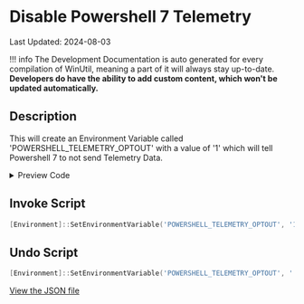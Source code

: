 ﻿# Disable Powershell 7 Telemetry

Last Updated: 2024-08-03


!!! info
     The Development Documentation is auto generated for every compilation of WinUtil, meaning a part of it will always stay up-to-date. **Developers do have the ability to add custom content, which won't be updated automatically.**


## Description

This will create an Environment Variable called 'POWERSHELL_TELEMETRY_OPTOUT' with a value of '1' which will tell Powershell 7 to not send Telemetry Data.

<!-- BEGIN CUSTOM CONTENT -->

<!-- END CUSTOM CONTENT -->

<details>
<summary>Preview Code</summary>

```json
{
    "Content":  "Disable Powershell 7 Telemetry",
    "Description":  "This will create an Environment Variable called \u0027POWERSHELL_TELEMETRY_OPTOUT\u0027 with a value of \u00271\u0027 which will tell Powershell 7 to not send Telemetry Data.",
    "category":  "Essential Tweaks",
    "panel":  "1",
    "Order":  "a009_",
    "InvokeScript":  [
                         "[Environment]::SetEnvironmentVariable(\u0027POWERSHELL_TELEMETRY_OPTOUT\u0027, \u00271\u0027, \u0027Machine\u0027)"
                     ],
    "UndoScript":  [
                       "[Environment]::SetEnvironmentVariable(\u0027POWERSHELL_TELEMETRY_OPTOUT\u0027, \u0027\u0027, \u0027Machine\u0027)"
                   ]
}
```
</details>

## Invoke Script

```powershell
[Environment]::SetEnvironmentVariable('POWERSHELL_TELEMETRY_OPTOUT', '1', 'Machine')

```
## Undo Script

```powershell
[Environment]::SetEnvironmentVariable('POWERSHELL_TELEMETRY_OPTOUT', '', 'Machine')

```
<!-- BEGIN SECOND CUSTOM CONTENT -->

<!-- END SECOND CUSTOM CONTENT -->

[View the JSON file](https://github.com/ChrisTitusTech/winutil/tree/main/config/tweaks.json)

